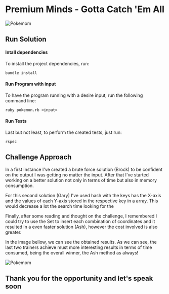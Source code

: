 # Premium Minds - Gotta Catch 'Em All

![Pokemom](https://teste-martinho-page.s3-eu-west-1.amazonaws.com/share/pokemon.png)

## Run Solution

#### Intall dependencies

To install the project dependencies, run:

```bundle install```

#### Run Program with input

To have the program running with a desire input, run the following command line:

```ruby pokemon.rb <input>```

#### Run Tests

Last but not least, to perform the created tests, just run:

```rspec```

## Challenge Approach

In a first instance I've created a brute force solution (Brock) to be confident on the output I was getting no matter the input. After that I've started working on a better solution not only in terms of time but also in memory consumption.

For this second solution (Gary) I've used hash with the keys has the X-axis and the values of each Y-axis stored in the respective key in a array. This would decrease a lot the search time looking for the

Finally, after some reading and thought on the challenge, I remembered I could try to use the Set to insert each combination of coordinates and it resulted in a even faster solution (Ash), however the cost involved is also greater.

In the image bellow, we can see the obtained results. As we can see, the last two trainers achieve must more interesting results in terms of time consumed, being the overall winner, the Ash method as always!

![Pokemom](https://teste-martinho-page.s3-eu-west-1.amazonaws.com/share/results.jpeg)

## Thank you for the opportunity and let's speak soon
